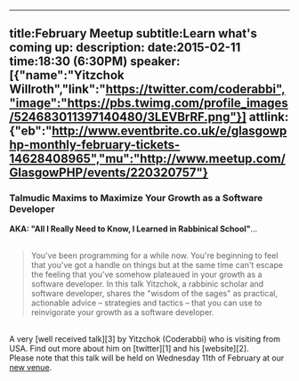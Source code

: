 ----
title:February Meetup
subtitle:Learn what's coming up:
description:
date:2015-02-11
time:18:30 (6:30PM)
speaker:[{"name":"Yitzchok Willroth","link":"https://twitter.com/coderabbi","image":"https://pbs.twimg.com/profile_images/524683011397140480/3LEVBrRF.png"}]
attlink:{"eb":"http://www.eventbrite.co.uk/e/glasgowphp-monthly-february-tickets-14628408965","mu":"http://www.meetup.com/GlasgowPHP/events/220320757"}
----

### Talmudic Maxims to Maximize Your Growth as a Software Developer

**AKA: "All I Really Need to Know, I Learned in Rabbinical School"**...  
<br/>
>You've been programming for a while now. You're beginning to feel that you've 
got a handle on things but at the same time can't escape the feeling that 
you've somehow plateaued in your growth as a software developer. In this talk 
Yitzchok, a rabbinic scholar and software developer, shares the 
"wisdom of the sages" as practical, actionable advice – strategies and 
tactics – that you can use to reinvigorate your growth as a software developer.  

<br/>
A very [well received talk][3] by Yitzchok (Coderabbi) who is visiting from USA.  
Find out more about him on [twitter][1] and his [website][2].

<br/>
Please note that this talk will be held on <span class="notice">Wednesday
11th of February at our <a href="#location"><span class="notice">new venue</span></a>.</span>

[1]: https://twitter.com/coderabbi
[2]: http://coderabbi.github.io/about
[3]: https://joind.in/talk/view/11879
